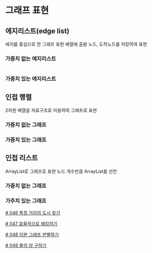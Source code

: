 # 그래프 표현
## 에지리스트(edge list)
에지를 중심으로 한 그래프 표현
배열에 출발 노드, 도착노드를 저장하여 표현

### 가중치 없는 에지리스트
```mermaid

```

### 가중치 있는 에지리스트


## 인접 행렬
2차원 배열을 자료구조로 이용하여 그래프로 표현

### 가중치 없는 그래프

### 가중치 있는 그래프


## 인접 리스트
ArrayList로 그래프로 표현
노드 개수만큼 ArrayList를 선언


### 가중치 없는 그래프

### 가주치 있는 그래프


[# 046 특정 거리의 도시 찾기](./App001.java)

[# 047 효율적으로 해킹하기](./App002.java)

[# 048 이분 그래프 판별하기](./App003.java)

[# 049 물의 양 구하기](./App004.java)
